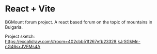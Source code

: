 # React + Vite

BGMount forum project. A react based forum on the topic of mountains in Bulgaria.

Project sketch: https://excalidraw.com/#room=402cbb51f267efb23328,kJrSGkMn-nG46sxJVEMs4A
